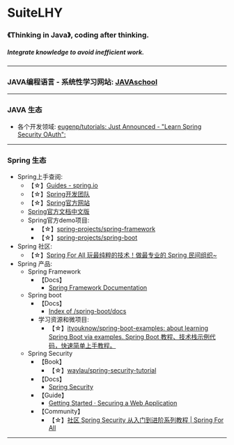 # SuiteLHY
### 《Thinking in Java》, coding after thinking.
##### Integrate knowledge to avoid inefficient work.
---
### JAVA编程语言 - 系统性学习网站: [JAVAschool](http://www.51gjie.com/)
---
### JAVA 生态
- 各个开发领域: [eugenp/tutorials: Just Announced - "Learn Spring Security OAuth":](https://github.com/eugenp/tutorials)
---
### Spring 生态
- Spring上手查阅:
  - 【☆】[Guides - spring.io](https://spring.io/guides)
  - 【☆】[Spring开发团队](https://github.com/spring-projects)
  - 【☆】[Spring官方网站](https://spring.io/projects)
  - [Spring官方文档中文版](https://www.springcloud.cc/spring-reference.html)
  - Spring官方demo项目:
    - 【☆】[spring-projects/spring-framework](https://github.com/spring-projects/spring-framework)
    - 【☆】[spring-projects/spring-boot](https://github.com/spring-projects/spring-boot)
- Spring 社区:
  - 【☆】[Spring For All 玩最纯粹的技术！做最专业的 Spring 民间组织~](http://www.spring4all.com/)
- Spring 产品:
  - Spring Framework
    - 【Docs】
      - [Spring Framework Documentation](https://docs.spring.io/spring-framework/docs/current/spring-framework-reference/)
  - Spring boot
    - 【Docs】
      - [Index of /spring-boot/docs](https://docs.spring.io/spring-boot/docs/)
    - 学习资源和微项目: 
      - 【☆】[ityouknow/spring-boot-examples: about learning Spring Boot via examples. Spring Boot 教程、技术栈示例代码，快速简单上手教程。](https://github.com/ityouknow/spring-boot-examples)
  - Spring Security
    - 【Book】
      - 【☆】[waylau/spring-security-tutorial](https://github.com/SuiteLHY/spring-security-tutorial)
    - 【Docs】
      - [Spring Security](https://spring.io/projects/spring-security#learn)
    - 【Guide】
      - [Getting Started · Securing a Web Application](https://spring.io/guides/gs/securing-web/)
    - 【Community】
      - 【☆】[社区 Spring Security 从入门到进阶系列教程 | Spring For All](http://www.spring4all.com/article/428)
---
